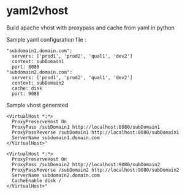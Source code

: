 yaml2vhost
==========

Build apache vhost with proxypass and cache from yaml in python

Sample yaml configuration file :

    "subdomain1.domain.com":
      servers: ['prod1', 'prod2', 'qual1', 'dev2']
      context: subDomain1
      port: 8080
    "subdomain2.domain.com":
      servers: ['prod1', 'prod2', 'qual1', 'dev2']
      context: subDomain2
      cache: disk
      port: 9080

Sample vhost generated
    
    <VirtualHost *:*>
      ProxyPreserveHost On
      ProxyPass /subDomain1 http://localhost:8080/subDomain1
      ProxyPassReverse /subDomain1 http://localhost:8080/subDomain1
      ServerName subdomain1.domain.com
    </VirtualHost>"

    <VirtualHost *:*>
      ProxyPreserveHost On
      ProxyPass /subDomain2 http://localhost:9080/subDomain2
      ProxyPassReverse /subDomain2 http://localhost:9080/subDomain2
      ServerName subdomain2.domain.com
      CacheEnable disk /
    </VirtualHost>"

